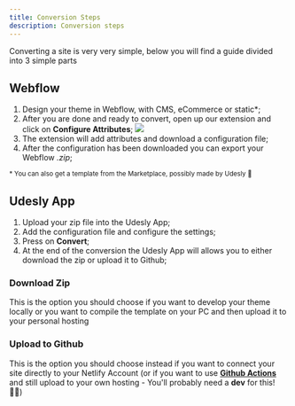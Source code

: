 ```yaml
---
title: Conversion Steps
description: Conversion steps
---
```


Converting a site is very very simple, below you will find a guide divided into 3 simple parts

## Webflow

1.  Design your theme in Webflow, with CMS, eCommerce or static*; 
2.  After you are done and ready to convert, open up our extension and click on **Configure Attributes**;
![](/images/wf-to-jamstack-attributes.png)
3.  The extension will add attributes and download a configuration file;
4.  After the configuration has been downloaded you can export your Webflow *.zip*;

<small>* You can also get a template from the Marketplace, possibly made by Udesly 🥰</small>

## Udesly App

1. Upload your zip file into the Udesly App;
2. Add the configuration file and configure the settings;
3. Press on **Convert**;
4. At the end of the conversion the Udesly App will allows you to either download the zip or upload it to Github;

### Download Zip

This is the option you should choose if you want to develop your theme locally or you want to compile the template on your PC and then upload it to your personal hosting

### Upload to Github

This is the option you should choose instead if you want to connect your site directly to your Netlify Account (or if you want to use [**Github Actions**](https://github.com/features/actions) and still upload to your own hosting - You'll probably need a **dev** for this! 🐱‍💻)